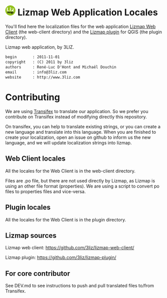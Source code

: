 ![logo](icon.png "lizmap") Lizmap Web Application Locales
===================================================================

You'll find here the localization files for the web application 
[Lizmap Web Client](https://github.com/3liz/lizmap-web-client/) (the web-client directory)
and the [Lizmap plugin](https://github.com/3liz/lizmap-plugin) for QGIS (the plugin directory).

Lizmap web application, by 3LIZ.

    begin       : 2011-11-01
    copyright   : (C) 2011 by 3liz
    authors     : René-Luc D'Hont and Michaël Douchin
    email       : info@3liz.com
    website     : http://www.3liz.com


Contributing
============

We are using [Transifex](https://www.transifex.com/3liz-1/lizmap-locales/) to
translate our application. So we prefer you contribute on Transifex instead
of modifying directly this repository.

On transifex, you can help to translate existing strings, or you can create a new
language and translate into this language. When you are finished to create your
localization, open an issue on github to inform us the new language, and
we will update localization strings into lizmap. 


Web Client locales
-------------------

All the locales for the Web Client is in the web-client directory.

Files are .po file, but there are not used directly by Lizmap, as Lizmap is
using an other file format (properties). We are using a script to convert po files 
to properties files and vice-versa.  

Plugin locales
----------------------------

All the locales for the Web Client is in the plugin directory.


Lizmap sources
---------------------------

Lizmap web client: https://github.com/3liz/lizmap-web-client/

Lizmap plugin: https://github.com/3liz/lizmap-plugin/

For core contributor
--------------------

See DEV.md to see instructions to push and pull translated files to/from Transifex.
